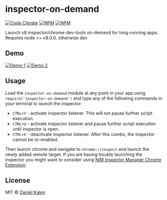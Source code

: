 # inspector-on-demand
[![Code Climate](https://codeclimate.com/github/danielkalen/inspector-on-demand/badges/gpa.svg)](https://codeclimate.com/github/danielkalen/inspector-on-demand)
[![NPM](https://img.shields.io/npm/v/inspector-on-demand.svg)](https://npmjs.com/package/inspector-on-demand)
[![NPM](https://img.shields.io/npm/dm/inspector-on-demand.svg)](https://npmjs.com/package/inspector-on-demand)

Launch v8 inspector/chrome-dev-tools on-demand for long-running apps. Requires node >= v8.0.0, otherwise dev

## Demo
[![Demo 1](.config/img/demo1.png?raw=true)](https://github.com/danielkalen/inspector-on-demand)
[![Demo 2](.config/img/demo2.png?raw=true)](https://github.com/danielkalen/inspector-on-demand)


## Usage
Load the `inspector-on-demand` module at any point in your app using `require('inspector-on-demand')` and type any of the following commands in your terminal to launch the inspector:

- `CTRL+Y` - activate inspector listener. This will not pause further script execution.
- `CTRL+U` - activate inspector listener and pause further script execution until inspector is open.
- `CTRL+X` - deactivate inspector listener. After this combo, the inspector cannot be re-enabled.

Then launch chrome and navigate to `chrome://inspect` and launch the newly added remote target. If you are having trouble launching the inspector you might want to consider using [NiM Inspector Manager Chrome Extension](https://chrome.google.com/webstore/detail/nodejs-v8-inspector-manag/gnhhdgbaldcilmgcpfddgdbkhjohddkj?hl=en).







## License
MIT © [Daniel Kalen](https://github.com/danielkalen)
